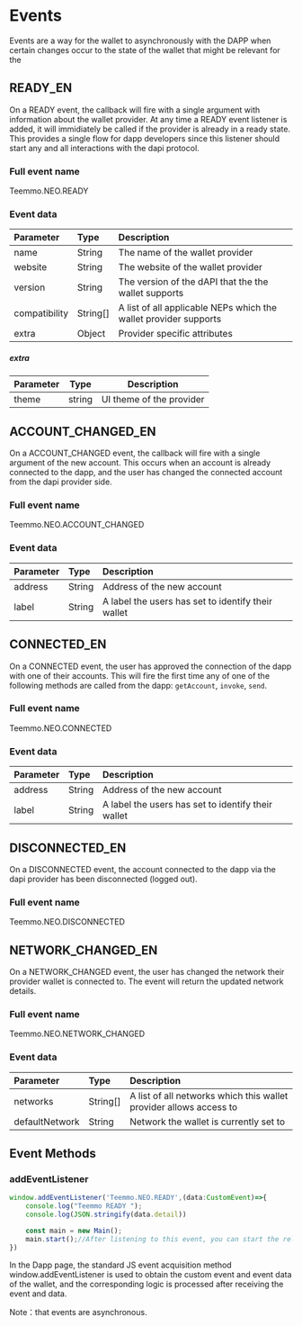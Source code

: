 # Events
Events are a way for the wallet to asynchronously with the DAPP when certain changes occur to the state of the wallet that might be relevant for the


## READY_EN
On a READY event, the callback will fire with a single argument with information about the wallet provider. At any time a READY event listener is added, it will immidiately be called if the provider is already in a ready state. This provides a single flow for dapp developers since this listener should start any and all interactions with the dapi protocol.

### Full event name
Teemmo.NEO.READY

### Event data
| Parameter     | Type     | Description                                                      |
|:------------- |:-------- |:---------------------------------------------------------------- |
| name          | String   | The name of the wallet provider                                  |
| website       | String   | The website of the wallet provider                               |
| version       | String   | The version of the dAPI that the the wallet supports             |
| compatibility | String[] | A list of all applicable NEPs which the wallet provider supports |
| extra         | Object   | Provider specific attributes                                     |

##### extra
| Parameter | Type   | Description              |
| --------- | ------ | ------------------------ |
| theme     | string | UI theme of the provider |

## ACCOUNT_CHANGED_EN
On a ACCOUNT_CHANGED event, the callback will fire with a single argument of the new account. This occurs when an account is already connected to the dapp, and the user has changed the connected account from the dapi provider side.

### Full event name
Teemmo.NEO.ACCOUNT_CHANGED

### Event data
| Parameter | Type   | Description                                        |
|:--------- |:------ |:-------------------------------------------------- |
| address   | String | Address of the new account                         |
| label     | String | A label the users has set to identify their wallet |


## CONNECTED_EN

On a CONNECTED event, the user has approved the connection of the dapp with one of their accounts. This will fire the first time any of one of the following methods are called from the dapp: `getAccount`, `invoke`, `send`.

### Full event name
Teemmo.NEO.CONNECTED

### Event data
| Parameter | Type   | Description                                        |
|:--------- |:------ |:-------------------------------------------------- |
| address   | String | Address of the new account                         |
| label     | String | A label the users has set to identify their wallet |


## DISCONNECTED_EN

On a DISCONNECTED event, the account connected to the dapp via the dapi provider has been disconnected (logged out).

### Full event name
Teemmo.NEO.DISCONNECTED

## NETWORK_CHANGED_EN

On a NETWORK_CHANGED event, the user has changed the network their provider wallet is connected to. The event will return the updated network details.

### Full event name
Teemmo.NEO.NETWORK_CHANGED

### Event data
| Parameter      | Type     | Description                                                        |
|:-------------- |:-------- |:------------------------------------------------------------------ |
| networks       | String[] | A list of all networks which this wallet provider allows access to |
| defaultNetwork | String   | Network the wallet is currently set to                             |

## Event Methods

### addEventListener

```typescript
window.addEventListener('Teemmo.NEO.READY',(data:CustomEvent)=>{
    console.log("Teemmo READY ");
    console.log(JSON.stringify(data.detail))

    const main = new Main();
    main.start();//After listening to this event, you can start the related method call of the plugin.
})
```

In the Dapp page, the standard JS event acquisition method window.addEventListener is used to obtain the custom event and event data of the wallet, and the corresponding logic is processed after receiving the event and data.

Note：that events are asynchronous.
